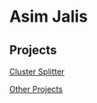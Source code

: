 Asim Jalis
==========

Projects
--------

[Cluster Splitter](http://asimjalis.github.io/cluster-splitter/)

[Other Projects](https://github.com/asimjalis)
